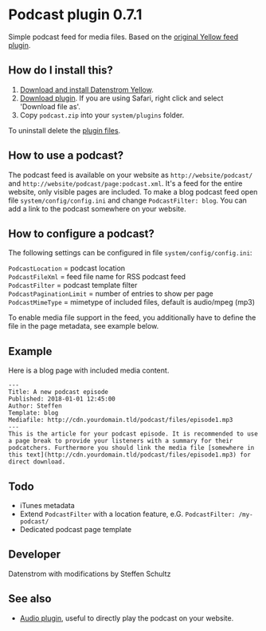 Podcast plugin 0.7.1
====================
Simple podcast feed for media files. Based on the [original Yellow feed plugin](https://github.com/datenstrom/yellow-plugins/tree/master/feed). 

## How do I install this?

1. [Download and install Datenstrom Yellow](https://github.com/datenstrom/yellow/).
2. [Download plugin](https://github.com/schulle4u/yellow-plugin-podcast/archive/master.zip). If you are using Safari, right click and select 'Download file as'.
3. Copy `podcast.zip` into your `system/plugins` folder.

To uninstall delete the [plugin files](update.ini).

## How to use a podcast?

The podcast feed is available on your website as `http://website/podcast/` and `http://website/podcast/page:podcast.xml`. It's a feed for the entire website, only visible pages are included. To make a blog podcast feed open file `system/config/config.ini` and change `PodcastFilter: blog`. You can add a link to the podcast somewhere on your website. 

## How to configure a podcast?

The following settings can be configured in file `system/config/config.ini`:

`PodcastLocation` = podcast location  
`PodcastFileXml` = feed file name for RSS podcast feed  
`PodcastFilter` = podcast template filter  
`PodcastPaginationLimit` = number of entries to show per page  
`PodcastMimeType` = mimetype of included files, default is audio/mpeg (mp3)  

To enable media file support in the feed, you additionally have to define the file in the page metadata, see example below. 

## Example

Here is a blog page with included media content. 

```
---
Title: A new podcast episode
Published: 2018-01-01 12:45:00
Author: Steffen
Template: blog
Mediafile: http://cdn.yourdomain.tld/podcast/files/episode1.mp3
---
This is the article for your podcast episode. It is recommended to use a page break to provide your listeners with a summary for their podcatchers. Furthermore you should link the media file [somewhere in this text](http://cdn.yourdomain.tld/podcast/files/episode1.mp3) for direct download. 
```

## Todo

* iTunes metadata
* Extend `PodcastFilter` with a location feature, e.G. `PodcastFilter: /my-podcast/`
* Dedicated podcast page template


## Developer

Datenstrom with modifications by Steffen Schultz

## See also

* [Audio plugin](https://github.com/schulle4u/yellow-plugin-audio/), useful to directly play the podcast on your website. 
